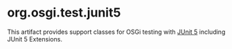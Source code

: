 # org.osgi.test.junit5

This artifact provides support classes for OSGi testing with [JUnit 5](https://junit.org/junit5/) including JUnit 5 Extensions.
